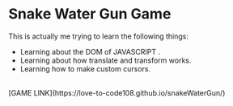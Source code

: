 # Snake Water Gun Game
This is actually me trying to learn the following things:
- Learning about the DOM of JAVASCRIPT .
- Learning about how translate and transform works.
- Learning how to make custom cursors.<br/>
<br/>
[GAME LINK](https://love-to-code108.github.io/snakeWaterGun/)
